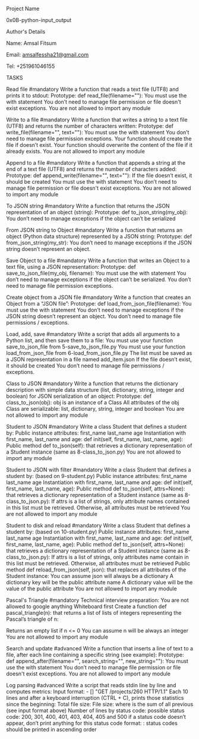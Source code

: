 Project Name

0x0B-python-input_output

Author's Details

Name: Amsal Fitsum

Email: amsalfessha21@gmail.com

Tel: +251961046155

TASKS

Read file #mandatory Write a function that reads a text file (UTF8) and prints it to stdout:
Prototype: def read_file(filename=""): You must use the with statement You don’t need to manage file permission or file doesn't exist exceptions. You are not allowed to import any module

Write to a file #mandatory Write a function that writes a string to a text file (UTF8) and returns the number of characters written:
Prototype: def write_file(filename="", text=""): You must use the with statement You don’t need to manage file permission exceptions. Your function should create the file if doesn’t exist. Your function should overwrite the content of the file if it already exists. You are not allowed to import any module

Append to a file #mandatory Write a function that appends a string at the end of a text file (UTF8) and returns the number of characters added:
Prototype: def append_write(filename="", text=""): If the file doesn’t exist, it should be created You must use the with statement You don’t need to manage file permission or file doesn't exist exceptions. You are not allowed to import any module

To JSON string #mandatory Write a function that returns the JSON representation of an object (string):
Prototype: def to_json_string(my_obj): You don’t need to manage exceptions if the object can’t be serialized

From JSON string to Object #mandatory Write a function that returns an object (Python data structure) represented by a JSON string:
Prototype: def from_json_string(my_str): You don’t need to manage exceptions if the JSON string doesn’t represent an object.

Save Object to a file #mandatory Write a function that writes an Object to a text file, using a JSON representation:
Prototype: def save_to_json_file(my_obj, filename): You must use the with statement You don’t need to manage exceptions if the object can’t be serialized. You don’t need to manage file permission exceptions.

Create object from a JSON file #mandatory Write a function that creates an Object from a “JSON file”:
Prototype: def load_from_json_file(filename): You must use the with statement You don’t need to manage exceptions if the JSON string doesn’t represent an object. You don’t need to manage file permissions / exceptions.

Load, add, save #mandatory Write a script that adds all arguments to a Python list, and then save them to a file:
You must use your function save_to_json_file from 5-save_to_json_file.py You must use your function load_from_json_file from 6-load_from_json_file.py The list must be saved as a JSON representation in a file named add_item.json If the file doesn’t exist, it should be created You don’t need to manage file permissions / exceptions.

Class to JSON #mandatory Write a function that returns the dictionary description with simple data structure (list, dictionary, string, integer and boolean) for JSON serialization of an object:
Prototype: def class_to_json(obj): obj is an instance of a Class All attributes of the obj Class are serializable: list, dictionary, string, integer and boolean You are not allowed to import any module

Student to JSON #mandatory Write a class Student that defines a student by:
Public instance attributes: first_name last_name age Instantiation with first_name, last_name and age: def init(self, first_name, last_name, age): Public method def to_json(self): that retrieves a dictionary representation of a Student instance (same as 8-class_to_json.py) You are not allowed to import any module

Student to JSON with filter #mandatory Write a class Student that defines a student by: (based on 9-student.py)
Public instance attributes: first_name last_name age Instantiation with first_name, last_name and age: def init(self, first_name, last_name, age): Public method def to_json(self, attrs=None): that retrieves a dictionary representation of a Student instance (same as 8-class_to_json.py): If attrs is a list of strings, only attribute names contained in this list must be retrieved. Otherwise, all attributes must be retrieved You are not allowed to import any module

Student to disk and reload #mandatory Write a class Student that defines a student by: (based on 10-student.py)
Public instance attributes: first_name last_name age Instantiation with first_name, last_name and age: def init(self, first_name, last_name, age): Public method def to_json(self, attrs=None): that retrieves a dictionary representation of a Student instance (same as 8-class_to_json.py): If attrs is a list of strings, only attributes name contain in this list must be retrieved. Otherwise, all attributes must be retrieved Public method def reload_from_json(self, json): that replaces all attributes of the Student instance: You can assume json will always be a dictionary A dictionary key will be the public attribute name A dictionary value will be the value of the public attribute You are not allowed to import any module

Pascal's Triangle #mandatory Technical interview preparation:
You are not allowed to google anything Whiteboard first Create a function def pascal_triangle(n): that returns a list of lists of integers representing the Pascal’s triangle of n:

Returns an empty list if n <= 0 You can assume n will be always an integer You are not allowed to import any module

Search and update #advanced Write a function that inserts a line of text to a file, after each line containing a specific string (see example):
Prototype: def append_after(filename="", search_string="", new_string=""): You must use the with statement You don’t need to manage file permission or file doesn't exist exceptions. You are not allowed to import any module

Log parsing #advanced Write a script that reads stdin line by line and computes metrics:
Input format: - [] "GET /projects/260 HTTP/1.1" Each 10 lines and after a keyboard interruption (CTRL + C), prints those statistics since the beginning: Total file size: File size: where is the sum of all previous (see input format above) Number of lines by status code: possible status code: 200, 301, 400, 401, 403, 404, 405 and 500 if a status code doesn’t appear, don’t print anything for this status code format: : status codes should be printed in ascending order


